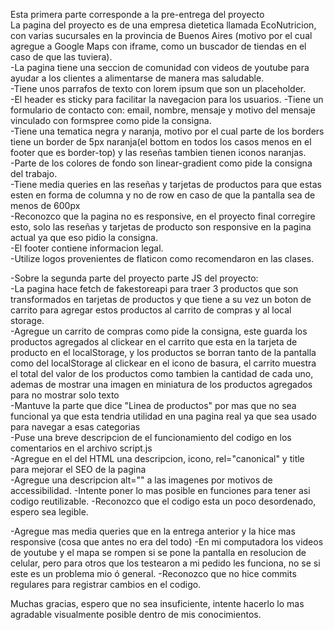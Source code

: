 Esta primera parte corresponde a la pre-entrega del proyecto <br>
La pagina del proyecto es de una empresa dietetica llamada EcoNutricion, con varias sucursales en la provincia de Buenos Aires (motivo por el cual agregue a Google Maps con iframe, como un buscador de tiendas en el caso de que las tuviera). <br>
-La pagina tiene una seccion de comunidad con videos de youtube para ayudar a los clientes a alimentarse de manera mas saludable.<br>
-Tiene unos parrafos de texto con lorem ipsum que son un placeholder.<br>
-El header es sticky para facilitar la navegacion para los usuarios.
-Tiene un formulario de contacto con: email, nombre, mensaje y motivo del mensaje vinculado con formspree como pide la consigna.<br>
-Tiene una tematica negra y naranja, motivo por el cual parte de los borders tiene un border de 5px naranja(el bottom en todos los casos menos en el footer que es border-top) y las reseñas tambien tienen iconos naranjas.<br>
-Parte de los colores de fondo son linear-gradient como pide la consigna del trabajo.<br>
-Tiene media queries en las reseñas y tarjetas de productos para que estas esten en forma de columna y no de row en caso de que la pantalla sea de menos de 600px<br>
-Reconozco que la pagina no es responsive, en el proyecto final corregire esto, solo las reseñas y tarjetas de producto son responsive en la pagina actual ya que eso pidio la consigna.<br>
-El footer contiene informacion legal.<br>
-Utilize logos provenientes de flaticon como recomendaron en las clases.<br>

-Sobre la segunda parte del proyecto parte JS del proyecto: <br>
-La pagina hace fetch de fakestoreapi para traer 3 productos que son transformados en tarjetas de productos y que tiene a su vez un boton de carrito para agregar estos productos al carrito de compras y al local storage. <br>
-Agregue un carrito de compras como pide la consigna, este guarda los productos agregados al clickear en el carrito que esta en la tarjeta de producto en el localStorage, y los productos se borran tanto de la pantalla como del localStorage al clickear en el icono de basura, el carrito muestra el total del valor de los productos como tambien la cantidad de cada uno, ademas de mostrar una imagen en miniatura de los productos agregados para no mostrar solo texto <br>
-Mantuve la parte que dice "Linea de productos" por mas que no sea funcional ya que esta tendria utilidad en una pagina real ya que sea usado para navegar a esas categorias <br>
-Puse una breve descripcion de el funcionamiento del codigo en los comentarios en el archivo script.js <br>
-Agregue en el <head> del HTML una descripcion, icono, rel="canonical" y title para mejorar el SEO de la pagina <br>
-Agregue una descripcion alt="" a las imagenes por motivos de accessibilidad.
-Intente poner lo mas posible en funciones para tener asi codigo reutilizable.
-Reconozco que el codigo esta un poco desordenado, espero sea legible.

-Agregue mas media queries que en la entrega anterior y la hice mas responsive (cosa que antes no era del todo)
-En mi computadora los videos de youtube y el mapa se rompen si se pone la pantalla en resolucion de celular, pero para otros que los testearon a mi pedido les funciona, no se si este es un problema mio ó general.
-Reconozco que no hice commits regulares para registrar cambios en el codigo.
 


Muchas gracias, espero que no sea insuficiente, intente hacerlo lo mas agradable visualmente posible dentro de mis conocimientos.
